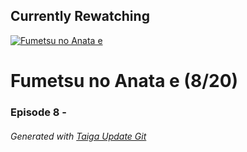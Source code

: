 ﻿
## Currently Rewatching

[![Fumetsu no Anata e](https://s4.anilist.co/file/anilistcdn/media/anime/cover/medium/bx114535-y3NnjexcqKG1.jpg)](https://anilist.co/anime/114535)

# Fumetsu no Anata e (8/20)

### Episode 8 - 

###### *Generated with [Taiga Update Git](https://github.com/nike4613/taiga-update-git)*